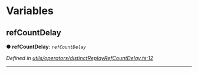 

# Variables

<a id="refcountdelay"></a>

##  refCountDelay

**● refCountDelay**: *`refCountDelay`*

*Defined in [utils/operators/distinctReplayRefCountDelay.ts:12](https://github.com/paritytech/js-libs/blob/66e2091/packages/light.js/src/utils/operators/distinctReplayRefCountDelay.ts#L12)*

___

